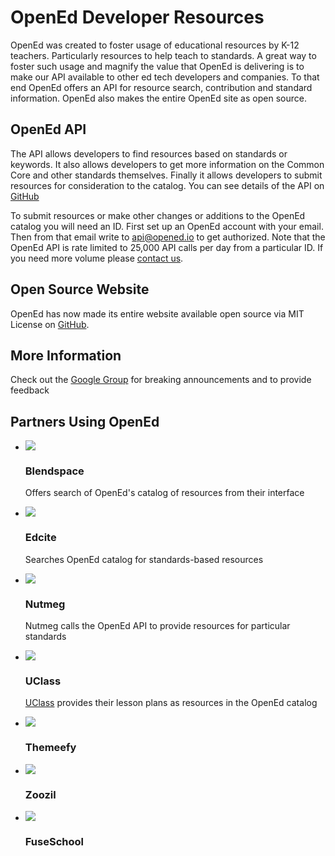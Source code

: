 OpenEd Developer Resources
==========================

OpenEd was created to foster usage of educational resources by K-12 teachers.  Particularly resources to help teach to standards.  A great way to foster such usage and magnify the value that OpenEd is delivering is to make our API available to other ed tech developers and companies.  To that end OpenEd offers an API for resource search, contribution and standard information.  OpenEd also makes the entire OpenEd site as open source. 

OpenEd API
----------
The API allows developers to find resources based on standards or keywords.  It also allows developers to get more information on the Common Core and other standards themselves. Finally it allows developers to submit resources for consideration to the catalog. You can see details of the API on [GitHub](http://github.com/openedinc/openedapi)

To submit resources or make other changes or additions to the OpenEd catalog you will need an ID. First set up an OpenEd account with your email.  Then from that email write to api@opened.io to get authorized.  Note that the OpenEd API is rate limited to 25,000 API calls per day from a particular ID. If you need more volume please [contact us](mailto:api@opened.io). 

Open Source Website
-------------------
OpenEd has now made its entire website available open source via MIT License on [GitHub](http://github.com/openedinc/opened.io). 

More Information
----------------
Check out the [Google Group](https://groups.google.com/forum/#!forum/openedapi) for breaking announcements and to provide feedback

Partners Using OpenEd
---------------------

<ul class="thumbnails">
  <li class="span7">
    <div class="thumbnail">
      <a href="http://blendspace.com/">
        <img src="https://s3.amazonaws.com/edcanvas.assets/blendspace-logo.png"/>
      </a>
    </div>
    <div class="caption">
      <h3>Blendspace</h3>
      <p>Offers search of OpenEd&#39;s catalog of resources from their interface</p>
    </div>
  </li>
  <li class="span7">
    <div class="thumbnail">
      <a href="http://edcite.com">
        <img src="http://edcite.com/images/edciteNew175.png"/>
      </a>
    </div>
    <div class="caption">
      <h3>Edcite</h3>
      <p>Searches OpenEd catalog for standards-based resources</p>
    </div>
  </li>
  <li class="span7">
    <div class="thumbnail">
      <a href="http://nutmegeducation.com">
        <img src="https://encrypted-tbn3.gstatic.com/images?q=tbn:ANd9GcQLYA-fflR0XDf9-4cPoYSa5HbXmLL2KMf6Hn4KerwAP7pNYPfvlA"/>
      </a>
    </div>
    <div class="caption">
      <h3>Nutmeg</h3>
      <p>Nutmeg calls the OpenEd API to provide resources for particular standards</p>
    </div>
  </li>
  <li class="span7">
    <div class="thumbnail">
      <a href="http://uclass.org">
        <img src="http://uclassteachers.files.wordpress.com/2013/05/cropped-uclass_icon.png"/>
      </a>
    </div>
    <div class="caption">
      <h3>UClass</h3>
      <p><a href="http://uclass.org">UClass</a> provides their lesson plans as resources in the OpenEd catalog</p>
    </div>
  </li>
  <li class="span7">
    <div class="thumbnail">
      <a href="http://themeefy.com">
        <img src="http://www.themeefy.com/assets/img/xlogo_lp.png.pagespeed.ic.VTlOzuCKi-.png"/>
      </a>
    </div>
    <div class="caption">
      <h3>Themeefy</h3>
    </div>
  </li>
  <li class="span7">
    <div class="thumbnail">
      <a href="http://zoozil.com">
        <img src="http://www.zoozil.com/images/zoozilLogo2.png"/>
      </a>
    </div>
    <div class="caption">
      <h3>Zoozil</h3>
    </div>      
  </li>
  <li class="span7">
    <div class="thumbnail">
      <a href="http://www.youtube.com/virtualschool">
        <img src="https://pbs.twimg.com/profile_images/378800000664312607/69d36a9528baf2917ef10e342af2040d_bigger.png"/>
      </a>
    </div>
    <div class="caption">
      <h3>FuseSchool</h3>
    </div>
  </li>
</ul>
